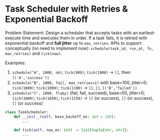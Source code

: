 # Task Scheduler with Retries & Exponential Backoff

Problem Statement:
Design a scheduler that accepts tasks with an earliest-execute time and executes them in order. If a task fails, it is retried with exponential backoff and **full jitter** up to `max_retries`.
APIs to support conceptually (no need to implement now): `schedule(task_id, run_at, fn, max_retries)` and `tick(now)`.

Examples:
1. `schedule("A", 1000, ok)`; `tick(999)`; `tick(1000)` → `[]`, then `[('A','success')]`
2. `schedule("B", 1000, fail, max_retries=1)` with base=100, jitter=0; `tick(1000)`; `tick(1099)`; `tick(1100)` → `[]`, `[]`, `[('B','failed')]`
3. `schedule("C", 1000, flaky)` (fail, fail, succeed), base=50, jitter=0; `tick(1000)`; `tick(1050)`; `tick(1150)` → `[]` (or success), `[]` (or success), `[]` (or success)`

```python
class TaskScheduler:
    def __init__(self, base_backoff_ms: int = 100):
        ...

    def tick(self, now_ms: int) -> list[tuple[str, str]]:
        ...
```